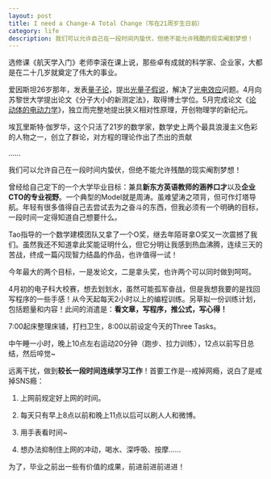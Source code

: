 ```yaml
---
layout: post
title: I need a Change-A Total Change（写在21周岁生日前）
category: life
description: 我们可以允许自己在一段时间内蛰伏，但绝不能允许残酷的现实阉割梦想！
---
```

选修课《航天学入门》老师李滚在课上说，那些卓有成就的科学家、企业家，大都是在二十几岁就奠定了伟大的事业。

爱因斯坦26岁那年，发表[量子论](http://baike.baidu.com/view/117400.htm)，提出[光量子假说](http://baike.baidu.com/view/687927.htm)，解决了[光电效应](http://baike.baidu.com/view/14336.htm)问题。4月向苏黎世大学提出论文《分子大小的新测定法》，取得博士学位。5月完成论文《[论动体的电动力学](http://baike.baidu.com/view/201713.htm)》，独立而完整地提出狭义相对性原理，开创物理学的新纪元。

埃瓦里斯特·伽罗华，这个只活了21岁的数学家，数学史上两个最具浪漫主义色彩的人物之一，创立了群论，对方程的理论作出了杰出的贡献

……

我们可以允许自己在一段时间内蛰伏，但绝不能允许残酷的现实阉割梦想！

曾经给自己定下的一个大学毕业目标：兼具**新东方英语教师的涵养口才**以及**企业CTO的专业视野**。一个典型的Model就是周涛。虽难望涛之项背，但可作灯塔导航。年轻有很多值得自己去尝试去为之奋斗的东西，但我必须有一个明确的目标，一段时间一定得知道自己想要什么。

Tao指导的一个数学建模团队又拿了一个O奖，继去年陌哥拿O奖又一次震撼了我们。虽然我还不知道拿此奖能证明什么，但它分明让我感到热血沸腾，连续三天的苦战，终成一篇闪现智力结晶的作品，也许值得一试！

今年最大的两个目标，一是发论文，二是拿头奖，也许两个可以同时做到呵呵。

4月初的电子科大校赛，想去划划水，虽然可能孤军奋战，但是我想我要的是找回写程序的一些手感！从今天起每天2小时以上的编程训练。另草拟一份训练计划，包括题量和内容！此间的消遣是：**看文章，写程序，推公式，写心得！**

7:00起床整理床铺，打扫卫生，8:00以前设定今天的Three Tasks。

中午睡一小时，晚上10点左右运动20分钟（跑步、拉力训练），12点以前写日总结，然后啐觉~

远离干扰，做到**较长一段时间连续学习工作**！首要工作是--戒掉网瘾，说白了是戒掉SNS瘾：



	
  1. 上网前规定好上网的时间。

	
  2. 每天只有早上8点以前和晚上11点以后可以刷人人和微博。

	
  3. 用手表看时间~

	
  4. 想办法抑制住上网的冲动，喝水、深呼吸、按摩……


为了，毕业之前出一些有价值的成果，前进前进前进进！
